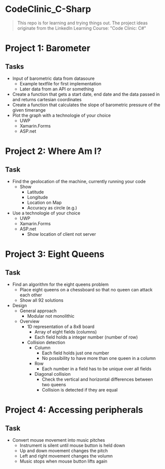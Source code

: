 # CodeClinic_C-Sharp
 
 > This repo is for learning and trying things out. The project ideas originate from the LinkedIn Learning Course: "Code Clinic: C#"

 # Project 1: Barometer
 ## Tasks
 * Input of barometric data from datasoure
    * Example textfile for first implementation
    * Later data from an API or something
* Create a function that gets a start date, end date and the data passed in and returns cartesian coordinates
* Create a function that calculates the slope of barometric pressure of the given timerange 
* Plot the graph with a technologie of your choice
    * UWP
    * Xamarin.Forms
    * ASP.&#8203;net

# Project 2: Where Am I?
## Task
* Find the geolocation of the machine, currently running your code
    * Show
        * Latitude
        * Longitude
        * Location on Map
        * Accuracy as circle (e.g.)
* Use a technologie of your choice
    * UWP
    * Xamarin.Forms
    * ASP.&#8203;net
        * Show location of client not server

# Project 3: Eight Queens
## Task
* Find an algorithm for the eight queens problem
    * Place eight queens on a chessboard so that no queen can attack each other
    * Show all 92 solutions
* Design
    * General approach
        * Modular not monolithic
    * Overview
        * 1D representation of a 8x8 board
            * Array of eight fields (columns)
            * Each field holds a integer number (number of row)
        * Collision detection
            * Column
                * Each field holds just one number
                * No possibility to have more than one queen in a column
            * Row
                * Each number in a field has to be unique over all fields
            * Diagonal collision
                * Check the vertical and horizontal differences between two queens
                * Collision is detected if they are equal

# Project 4: Accessing peripherals
## Task
* Convert mouse movement into music pitches
    * Instrument is silent until mouse button is held down
    * Up and down movement changes the pitch
    * Left and right movement changes the volumn
    * Music stops when mouse button lifts again
            


 
